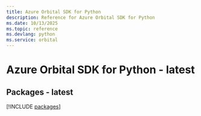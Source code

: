 ```yaml
---
title: Azure Orbital SDK for Python
description: Reference for Azure Orbital SDK for Python
ms.date: 10/13/2025
ms.topic: reference
ms.devlang: python
ms.service: orbital
---
```

# Azure Orbital SDK for Python - latest
## Packages - latest
[!INCLUDE [packages](orbital-index.md)]